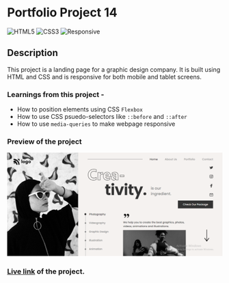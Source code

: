 # Portfolio Project 14

![HTML5](https://img.shields.io/badge/-HTML5-red)
![CSS3](https://img.shields.io/badge/-CSS3-blue)
![Responsive](https://img.shields.io/badge/-Responsive-forestgreen)

## Description

This project is a landing page for a graphic design company. It is built using HTML and CSS and is responsive for both mobile and tablet screens.

### Learnings from this project -

- How to position elements using CSS `Flexbox`
- How to use CSS psuedo-selectors like `::before` and `::after`
- How to use `media-queries` to make webpage responsive

### Preview of the project

![preview](./preview.png)

### [Live link](https://portfolio-project-14-three.vercel.app/) of the project.
